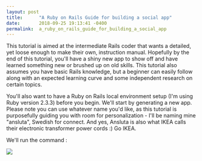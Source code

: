```yaml
---
layout: post
title:      "A Ruby on Rails Guide for building a social app"
date:       2018-09-25 19:13:41 -0400
permalink:  a_ruby_on_rails_guide_for_building_a_social_app
---
```



This tutorial is aimed at the intermediate Rails coder that wants a detailed, yet loose enough to make their own, instruction manual. Hopefully by the end of this tutorial, you'll have a shiny new app to show off and have learned something new or brushed up on old skills. This tutorial also assumes you have basic Rails knowledge, but a beginner can easily follow along with an expected learning curve and some independent research on certain topics. 

You'll also want to have a Ruby on Rails local environment setup (I'm using Ruby version 2.3.3) before you begin. We'll start by generating a new app. Please note you can use whatever name you'd like, as this tutorial is purposefully guiding you with room for personalization - I'll be naming mine "ansluta", Swedish for connect. And yes, Ansluta is also what IKEA calls their electronic transformer power cords :) Go IKEA. 

We'll run the command : 




![ ](https://drive.google.com/open?id=1FX4EYQYHjSG4-oWkJJI8bIHn23xz3eU4http://)





